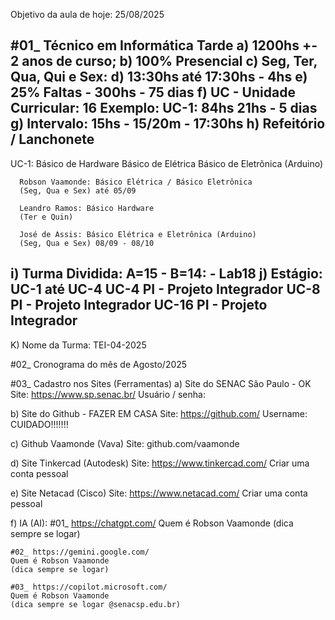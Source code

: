 Objetivo da aula de hoje: 25/08/2025

#01_ Técnico em Informática Tarde
a) 1200hs +- 2 anos de curso;
b) 100% Presencial
c) Seg, Ter, Qua, Qui e Sex: 
d) 13:30hs até 17:30hs - 4hs
e) 25% Faltas - 300hs - 75 dias
f) UC - Unidade Curricular: 16
	Exemplo: UC-1: 84hs 21hs - 5 dias
g) Intervalo: 15hs - 15/20m - 17:30hs
h) Refeitório / Lanchonete
-------------------------------------
UC-1: Básico de Hardware
	  Básico de Elétrica
	  Básico de Eletrônica (Arduino)
	  
	  Robson Vaamonde: Básico Elétrica / Básico Eletrônica
	  (Seg, Qua e Sex) até 05/09
	  
	  Leandro Ramos: Básico Hardware
	  (Ter e Quin)
	  
	  José de Assis: Básico Elétrica e Eletrônica (Arduino)
	  (Seg, Qua e Sex) 08/09 - 08/10

i) Turma Dividida: A=15 - B=14: - Lab18
j) Estágio: UC-1 até UC-4
	UC-4	PI - Projeto Integrador
	UC-8	PI - Projeto Integrador
	UC-16 	PI - Projeto Integrador
--------------------------------------
K) Nome da Turma: TEI-04-2025

#02_ Cronograma do mês de Agosto/2025

#03_ Cadastro nos Sites (Ferramentas)
a) Site do SENAC São Paulo - OK
	Site: https://www.sp.senac.br/
	Usuário / senha: 

b) Site do Github - FAZER EM CASA
	Site: https://github.com/
	Username: CUIDADO!!!!!!!

c) Github Vaamonde (Vava)
	Site: github.com/vaamonde

d) Site Tinkercad (Autodesk)
	Site: https://www.tinkercad.com/
	Criar uma conta pessoal

e) Site Netacad (Cisco)
	Site: https://www.netacad.com/
	Criar uma conta pessoal

f) IA (AI):
	#01_ https://chatgpt.com/
	Quem é Robson Vaamonde
	(dica sempre se logar)
	
	#02_ https://gemini.google.com/
	Quem é Robson Vaamonde
	(dica sempre se logar)

	#03_ https://copilot.microsoft.com/
	Quem é Robson Vaamonde
	(dica sempre se logar @senacsp.edu.br)
